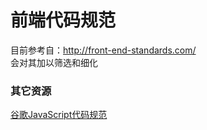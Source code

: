 # 前端代码规范

目前参考自：http://front-end-standards.com/   
会对其加以筛选和细化

### 其它资源
[谷歌JavaScript代码规范](https://google.github.io/styleguide/javascriptguide.xml)  
